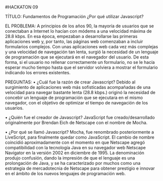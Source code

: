 #HACKATON 09

TÍTULO: Fundamentos de Programación
¿Por qué utilizar Javascript?

EL PROBLEMA:
A principios de los años 90, la mayoría de usuarios que se conectaban a Internet lo
hacían con módems a una velocidad máxima de 28.8 kbps. En esa época, empezaban
a desarrollarse las primeras aplicaciones web y, por tanto, las páginas web comenzaban
a incluir formularios complejos.
Con unas aplicaciones web cada vez más complejas y una velocidad de navegación
tan lenta, surgió la necesidad de un lenguaje de programación que se ejecutará en el
navegador del usuario. De esta forma, si el usuario no rellenar correctamente un
formulario, no se le hacía esperar mucho tiempo hasta que el servidor volviera a mostrar
el formulario indicando los errores existentes.

PREGUNTAS:
• ¿Cuál fue la razón de crear Javascript?
Debido al surgimiento de aplicaciones web más sofisticadas acompañadas de una velocidad para navegar bastante lenta (28.8 kbps.) originó la necesidad de concebir un lenguaje de programación que se ejecutara en el mismo navegador, con el objetivo de optimizar el tiempo de navegación de los usuarios.

• ¿Quién fue el creador de Javascript?
JavaScript fue creado/desarrollado originalmente por Brendan Eich de Netscape con el nombre de Mocha.

• ¿Por qué se llamó Javascript?
Mocha, fue renombrado posteriormente a LiveScript, para finalmente quedar como JavaScript. El cambio de nombre coincidió aproximadamente con el momento en que Netscape agregó compatibilidad con la tecnología Java en su navegador web Netscape Navigator en la versión 2002 en diciembre de 1995. La denominación produjo confusión, dando la impresión de que el lenguaje es una prolongación de Java, y se ha caracterizado por muchos como una estrategia de mercadotecnia de Netscape para obtener prestigio e innovar en el ámbito de los nuevos lenguajes de programación web.
